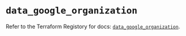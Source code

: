 # `data_google_organization`

Refer to the Terraform Registory for docs: [`data_google_organization`](https://registry.terraform.io/providers/hashicorp/google-beta/5.26.0/docs/data-sources/google_organization).
